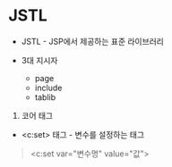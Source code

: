 JSTL 
===
- JSTL - JSP에서 제공하는 표준 라이브러리

-  3대 지시자   
    - page   
    - include     
    - tablib



1. 코어 태그

- <c:set> 태그 - 변수를 설정하는 태그
> <c:set var="변수명" value="값">